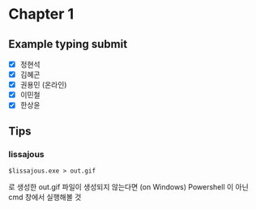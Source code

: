 # Chapter 1 

## Example typing submit

- [x] 정현석
- [x] 김혜곤
- [x] 권용민 (온라인)
- [x] 이민철
- [x] 한상윤

## Tips


### lissajous
```
$lissajous.exe > out.gif 
```

로 생성한 out.gif 파일이 생성되지 않는다면 (on Windows)
Powershell 이 아닌 cmd 창에서 실행해볼 것
